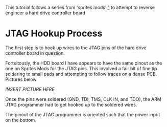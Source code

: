 This tutorial follows a series from 'sprites mods'
[1](https://spritesmods.com/?art=hddhack&page=1) to attempt to reverse
engineer a hard drive controller board

# JTAG Hookup Process

The first step is to hook up wires to the JTAG pins of the hard drive
controller board in question.

Fortuitously, the HDD board I have appears to have the same pinout as
the one on Sprites Mods for the JTAG pins. This involved a fair bit of
fine tip soldering to small pads and attempting to follow traces on a
dense PCB. Pictures below

*INSERT PICTURE HERE*

Once the pins were soldered (GND, TDI, TMS, CLK IN, and TDO), the ARM
JTAG programmer had to get hooked up to the soldered wires.

The pinout of the JTAG programmer is oriented such that the power input
on the bottom.
